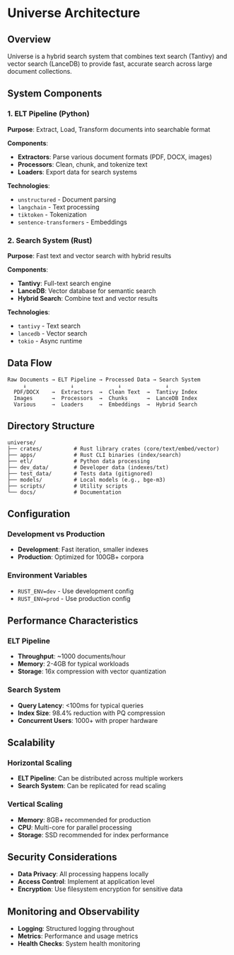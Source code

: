 # Universe Architecture

## Overview

Universe is a hybrid search system that combines text search (Tantivy) and vector search (LanceDB) to provide fast, accurate search across large document collections.

## System Components

### 1. ELT Pipeline (Python)

**Purpose**: Extract, Load, Transform documents into searchable format

**Components**:
- **Extractors**: Parse various document formats (PDF, DOCX, images)
- **Processors**: Clean, chunk, and tokenize text
- **Loaders**: Export data for search systems

**Technologies**:
- `unstructured` - Document parsing
- `langchain` - Text processing
- `tiktoken` - Tokenization
- `sentence-transformers` - Embeddings

### 2. Search System (Rust)

**Purpose**: Fast text and vector search with hybrid results

**Components**:
- **Tantivy**: Full-text search engine
- **LanceDB**: Vector database for semantic search
- **Hybrid Search**: Combine text and vector results

**Technologies**:
- `tantivy` - Text search
- `lancedb` - Vector search
- `tokio` - Async runtime

## Data Flow

```
Raw Documents → ELT Pipeline → Processed Data → Search System
     ↓              ↓              ↓              ↓
  PDF/DOCX    →  Extractors  →  Clean Text  →  Tantivy Index
  Images      →  Processors  →  Chunks      →  LanceDB Index
  Various     →  Loaders     →  Embeddings  →  Hybrid Search
```

## Directory Structure

```
universe/
├── crates/          # Rust library crates (core/text/embed/vector)
├── apps/            # Rust CLI binaries (index/search)
├── etl/             # Python data processing
├── dev_data/        # Developer data (indexes/txt)
├── test_data/       # Tests data (gitignored)
├── models/          # Local models (e.g., bge-m3)
├── scripts/         # Utility scripts
└── docs/            # Documentation
```

## Configuration

### Development vs Production

- **Development**: Fast iteration, smaller indexes
- **Production**: Optimized for 100GB+ corpora

### Environment Variables

- `RUST_ENV=dev` - Use development config
- `RUST_ENV=prod` - Use production config

## Performance Characteristics

### ELT Pipeline
- **Throughput**: ~1000 documents/hour
- **Memory**: 2-4GB for typical workloads
- **Storage**: 16x compression with vector quantization

### Search System
- **Query Latency**: <100ms for typical queries
- **Index Size**: 98.4% reduction with PQ compression
- **Concurrent Users**: 1000+ with proper hardware

## Scalability

### Horizontal Scaling
- **ELT Pipeline**: Can be distributed across multiple workers
- **Search System**: Can be replicated for read scaling

### Vertical Scaling
- **Memory**: 8GB+ recommended for production
- **CPU**: Multi-core for parallel processing
- **Storage**: SSD recommended for index performance

## Security Considerations

- **Data Privacy**: All processing happens locally
- **Access Control**: Implement at application level
- **Encryption**: Use filesystem encryption for sensitive data

## Monitoring and Observability

- **Logging**: Structured logging throughout
- **Metrics**: Performance and usage metrics
- **Health Checks**: System health monitoring
